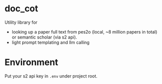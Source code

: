 # doc_cot

Utility library for 
* looking up a paper full text from pes2o (local, ~8 million papers in total) or semantic scholar (via s2 api).
* light prompt templating and llm calling

# Environment

Put your s2 api key in `.env` under project root.
